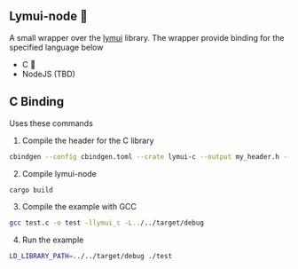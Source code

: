 ## Lymui-node 🍭

A small wrapper over the [lymui](https://github.com/shigedangao/lymui) library. The wrapper provide binding for the specified language below

- C 🚧
- NodeJS (TBD)

## C Binding

Uses these commands

1. Compile the header for the C library

```sh
cbindgen --config cbindgen.toml --crate lymui-c --output my_header.h --lang c
```

2. Compile lymui-node

```sh
cargo build 
```

3. Compile the example with GCC

```sh
gcc test.c -o test -llymui_c -L../../target/debug
```

4. Run the example

```sh
LD_LIBRARY_PATH=../../target/debug ./test
```